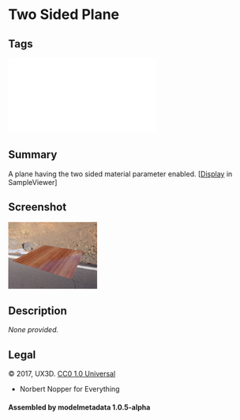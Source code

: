 # Two Sided Plane

## Tags

![core](../../Models-core.md)

## Summary

A plane having the two sided material parameter enabled. [[Display](https://github.khronos.org/glTF-Sample-Viewer-Release/?model=https://raw.GithubUserContent.com/DRx3D/glTF-Sample-Assets/main/./Models/TwoSidedPlane/glTF/TwoSidedPlane.gltf) in SampleViewer]

## Screenshot

![screenshot](screenshot/screenshot.jpg)

## Description

_None provided._

## Legal

&copy; 2017, UX3D. [CC0 1.0 Universal](https://creativecommons.org/publicdomain/zero/1.0/legalcode)

 - Norbert Nopper for Everything

#### Assembled by modelmetadata 1.0.5-alpha